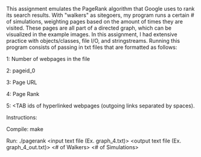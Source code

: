 This assignment emulates the PageRank algorithm that Google uses to rank its search results. With "walkers" as sitegoers, my program runs a certain # of simulations, weighting pages based on the amount of times they are visited. These pages are all part of a directed graph, which can be visualized in the example images. In this assignment, I had extensive practice with objects/classes, file I/O, and stringstreams. Running this program consists of passing in txt files that are formatted as follows:

1: Number of webpages in the file

2: pageid_0

3: <TAB> Page URL

4: <TAB> Page Rank

5: <TAB ids of hyperlinked webpages (outgoing links separated by spaces).


Instructions:

Compile: make

Run: ./pagerank <input text file (Ex. graph_4.txt)> <output text file (Ex. graph_4_out.txt)> <# of Walkers> <# of Simulations>
